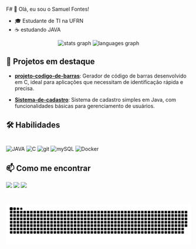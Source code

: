 F# 👋 Olá, eu sou o Samuel Fontes!

- 🎓 Estudante de TI na UFRN
- ☕ estudando JAVA

<div align="center">
  <img src="https://github-readme-stats.vercel.app/api?username=SamuelFontess&hide_title=false&hide_rank=false&show_icons=true&count_private=true&disable_animations=false&theme=aura&locale=en&hide_border=false" height="150" alt="stats graph"  />
  <img src="https://github-readme-stats.vercel.app/api/top-langs?username=SamuelFontess&locale=pt-br&hide_title=false&layout=compact&card_width=320&langs_count=5&theme=aura&hide_border=false" height="150" alt="languages graph"  />
</div>


## 🚀 Projetos em destaque

- **[projeto-codigo-de-barras](https://github.com/SamuelFontess/projeto-codigo-de-barras)**: Gerador de código de barras desenvolvido em C, ideal para aplicações que necessitam de identificação rápida e precisa.

- **[Sistema-de-cadastro](https://github.com/SamuelFontess/Sistema-de-cadastro)**: Sistema de cadastro simples em Java, com funcionalidades básicas para gerenciamento de usuários.

## 🛠️ Habilidades

<div style="display: inline_block"><br>
  <img align="center" alt="JAVA" height="30" width="40" src="https://cdn.jsdelivr.net/gh/devicons/devicon@latest/icons/java/java-original-wordmark.svg">          
  <img align="center" alt="C" height="30" width="40" src="https://cdn.jsdelivr.net/gh/devicons/devicon@latest/icons/c/c-original.svg">
  <img align="center" alt="git" height="30" width="40" src="https://cdn.jsdelivr.net/gh/devicons/devicon@latest/icons/git/git-plain-wordmark.svg">
  <img align="center" alt="mySQL" height="30" width="40" src="https://cdn.jsdelivr.net/gh/devicons/devicon@latest/icons/mysql/mysql-original.svg">
  <img align="center" alt="Docker" height="30" width="40" src="https://cdn.jsdelivr.net/gh/devicons/devicon@latest/icons/docker/docker-plain.svg">
</div>

## 📫 Como me encontrar

<div> 
  <a href="https://instagram.com/samuel_fontess" target="_blank"><img src="https://img.shields.io/badge/-Instagram-%23E4405F?style=for-the-badge&logo=instagram&logoColor=white" target="_blank"></a>
  <a href = "mailto:samuelfontess05@gmail.com"><img src="https://img.shields.io/badge/-Gmail-%23333?style=for-the-badge&logo=gmail&logoColor=white" target="_blank"></a>
  <a href="https://www.linkedin.com/in/samuel-fontes-4462b5357/" target="_blank"><img src="https://img.shields.io/badge/-LinkedIn-%230077B5?style=for-the-badge&logo=linkedin&logoColor=white" target="_blank"></a> 
</div>

###

<br clear="both">

<img src="https://raw.githubusercontent.com/JoaoManoelFontes/JoaoManoelFontes/output/snake.svg" alt="Snake animation" />

###


